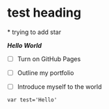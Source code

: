 # test heading

\* trying to add star


***Hello World***

- [ ] Turn on GitHub Pages
- [ ] Outline my portfolio
- [ ] Introduce myself to the world


```
var test='Hello'
```
